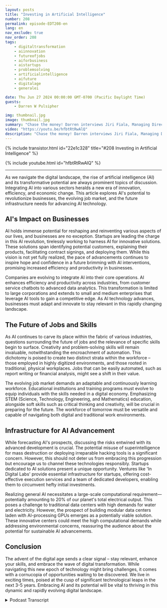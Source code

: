 ```yaml
---
layout: posts
title: "Investing in Artificial Intelligence"
number: 208
permalink: episode-EDT208-en
lang: en
nav_exclude: true
nav_order: 208
tags:
    - digitaltransformation
    - aiinnovation
    - futureofjobs
    - aiforbusiness
    - aistartups
    - problemsolving
    - artificialintelligence
    - aifuture
    - digitalage
    - generalei

date: Thu Jun 27 2024 00:00:00 GMT-0700 (Pacific Daylight Time)
guests:
    - Darren W Pulsipher

img: thumbnail.jpg
image: thumbnail.jpg
summary: "Chase the money! Darren interviews Jiri Fiala, Managing Director of VC firm Indigilabs, to delve into the investment trends of VCs and how large businesses are attempting to capture lightning in a bottle, akin to the 1990s."
video: "https://youtu.be/hfbtRtRwAlQ"
description: "Chase the money! Darren interviews Jiri Fiala, Managing Director of VC firm Indigilabs, to delve into the investment trends of VCs and how large businesses are attempting to capture lightning in a bottle, akin to the 1990s."
---
```


<div>
{% include transistor.html id="22e1c328" title="#208 Investing in Artificial Intelligence" %}

{% include youtube.html id="hfbtRtRwAlQ" %}
</div>

---

As we navigate the digital landscape, the rise of artificial intelligence (AI) and its transformative potential are always prominent topics of discussion. Integrating AI into various sectors heralds a new era of innovation, efficiency, and economic change. This article explores AI's potential to revolutionize businesses, the evolving job market, and the future infrastructure needs for advancing AI technology.

## AI's Impact on Businesses

AI holds immense potential for reshaping and reinventing various aspects of our lives, and businesses are no exception. Startups are leading the charge in this AI revolution, tirelessly working to harness AI for innovative solutions. These solutions span identifying potential customers, explaining their products, facilitating contract signings, and deploying them. While this vision is not yet fully realized, the pace of advancements continues to inspire hope and confidence in a future brimming with AI interventions, promising increased efficiency and productivity in businesses.

Companies are evolving to integrate AI into their core operations. AI enhances efficiency and productivity across industries, from customer service chatbots to advanced data analytics. This transformation is limited to large corporations and extends to small and medium enterprises that leverage AI tools to gain a competitive edge. As AI technology advances, businesses must adapt and innovate to stay relevant in this rapidly changing landscape.

## The Future of Jobs and Skills

As AI continues to carve its place within the fabric of various industries, questions surrounding the future of jobs and the relevance of specific skills begin to surface. Creativity and problem-solving skills will remain invaluable, notwithstanding the encroachment of automation. This dichotomy is poised to create two distinct strata within the workforce – those employed in highly digitized environments, and those rooted in traditional, physical workplaces. Jobs that can be easily automated, such as report writing or financial analysis, might see a shift in their value.

The evolving job market demands an adaptable and continuously learning workforce. Educational institutions and training programs must evolve to equip individuals with the skills needed in a digital economy. Emphasizing STEM (Science, Technology, Engineering, and Mathematics) education, alongside soft skills such as critical thinking and creativity, will be crucial in preparing for the future. The workforce of tomorrow must be versatile and capable of navigating both digital and traditional work environments.

## Infrastructure for AI Advancement

While forecasting AI's prospects, discussing the risks entwined with its advanced development is crucial. The potential misuse of superintelligence for mass destruction or deploying irreparable hacking tools is a significant concern. However, this should not deter us from embracing this progression but encourage us to channel these technologies responsibly. Startups dedicated to AI solutions present a unique opportunity. Ventures like 'In Digital Labs' provide essential infrastructure for startups, offering cost-effective execution services and a team of dedicated developers, enabling them to circumvent hefty initial investments.

Realizing general AI necessitates a large-scale computational requirement—potentially amounting to 20% of our planet's total electrical output. This poses a challenge to traditional data centers with high demands for water and electricity. However, the prospect of building modular data centers laden with AI-processing GPUs emerges as a potentially viable solution. These innovative centers could meet the high computational demands while addressing environmental concerns, reassuring the audience about the potential for sustainable AI advancements.

## Conclusion

The advent of the digital age sends a clear signal – stay relevant, enhance your skills, and embrace the wave of digital transformation. While navigating this new epoch of technology might bring challenges, it comes with a cornucopia of opportunities waiting to be discovered. We live in exciting times, poised at the cusp of significant technological leaps in the next 3-5 years. Embracing AI and its potential will be vital to thriving in this dynamic and rapidly evolving digital landscape.



<details>
<summary> Podcast Transcript </summary>

<p></p>

</details>
